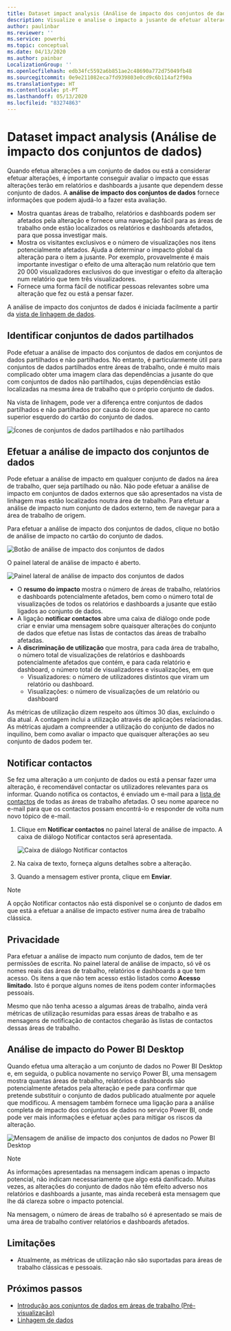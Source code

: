 ```yaml
---
title: Dataset impact analysis (Análise de impacto dos conjuntos de dados)
description: Visualize e analise o impacto a jusante de efetuar alterações nos conjuntos de dados.
author: paulinbar
ms.reviewer: ''
ms.service: powerbi
ms.topic: conceptual
ms.date: 04/13/2020
ms.author: painbar
LocalizationGroup: ''
ms.openlocfilehash: edb34fc5592a6b851ae2c48690a772d75049fb48
ms.sourcegitcommit: 0e9e211082eca7fd939803e0cd9c6b114af2f90a
ms.translationtype: HT
ms.contentlocale: pt-PT
ms.lasthandoff: 05/13/2020
ms.locfileid: "83274863"
---
```

# <a name="dataset-impact-analysis"></a>Dataset impact analysis (Análise de impacto dos conjuntos de dados)

Quando efetua alterações a um conjunto de dados ou está a considerar efetuar alterações, é importante conseguir avaliar o impacto que essas alterações terão em relatórios e dashboards a jusante que dependem desse conjunto de dados. A **análise de impacto dos conjuntos de dados** fornece informações que podem ajudá-lo a fazer esta avaliação.
* Mostra quantas áreas de trabalho, relatórios e dashboards podem ser afetados pela alteração e fornece uma navegação fácil para as áreas de trabalho onde estão localizados os relatórios e dashboards afetados, para que possa investigar mais.
* Mostra os visitantes exclusivos e o número de visualizações nos itens potencialmente afetados. Ajuda a determinar o impacto global da alteração para o item a jusante. Por exemplo, provavelmente é mais importante investigar o efeito de uma alteração num relatório que tem 20 000 visualizadores exclusivos do que investigar o efeito da alteração num relatório que tem três visualizadores.
* Fornece uma forma fácil de notificar pessoas relevantes sobre uma alteração que fez ou está a pensar fazer.

A análise de impacto dos conjuntos de dados é iniciada facilmente a partir da [vista de linhagem de dados](service-data-lineage.md).

## <a name="identifying-shared-datasets"></a>Identificar conjuntos de dados partilhados

Pode efetuar a análise de impacto dos conjuntos de dados em conjuntos de dados partilhados e não partilhados. No entanto, é particularmente útil para conjuntos de dados partilhados entre áreas de trabalho, onde é muito mais complicado obter uma imagem clara das dependências a jusante do que com conjuntos de dados não partilhados, cujas dependências estão localizadas na mesma área de trabalho que o próprio conjunto de dados.

Na vista de linhagem, pode ver a diferença entre conjuntos de dados partilhados e não partilhados por causa do ícone que aparece no canto superior esquerdo do cartão do conjunto de dados.

![Ícones de conjuntos de dados partilhados e não partilhados](media/service-dataset-impact-analysis/shared-unshared-icon.png)

## <a name="perform-dataset-impact-analysis"></a>Efetuar a análise de impacto dos conjuntos de dados

Pode efetuar a análise de impacto em qualquer conjunto de dados na área de trabalho, quer seja partilhado ou não. Não pode efetuar a análise de impacto em conjuntos de dados externos que são apresentados na vista de linhagem mas estão localizados noutra área de trabalho. Para efetuar a análise de impacto num conjunto de dados externo, tem de navegar para a área de trabalho de origem.

Para efetuar a análise de impacto dos conjuntos de dados, clique no botão de análise de impacto no cartão do conjunto de dados.

![Botão de análise de impacto dos conjuntos de dados](media/service-dataset-impact-analysis/open-analysis-pane-button.png)

O painel lateral de análise de impacto é aberto.

![Painel lateral de análise de impacto dos conjuntos de dados](media/service-dataset-impact-analysis/service-impact-analysis-pane.png)

* O **resumo do impacto** mostra o número de áreas de trabalho, relatórios e dashboards potencialmente afetados, bem como o número total de visualizações de todos os relatórios e dashboards a jusante que estão ligados ao conjunto de dados.
* A ligação **notificar contactos** abre uma caixa de diálogo onde pode criar e enviar uma mensagem sobre quaisquer alterações do conjunto de dados que efetue nas listas de contactos das áreas de trabalho afetadas. 
* A **discriminação de utilização** que mostra, para cada área de trabalho, o número total de visualizações de relatórios e dashboards potencialmente afetados que contém, e para cada relatório e dashboard, o número total de visualizadores e visualizações, em que
   * Visualizadores: o número de utilizadores distintos que viram um relatório ou dashboard.
   * Visualizações: o número de visualizações de um relatório ou dashboard

As métricas de utilização dizem respeito aos últimos 30 dias, excluindo o dia atual. A contagem inclui a utilização através de aplicações relacionadas. As métricas ajudam a compreender a utilização do conjunto de dados no inquilino, bem como avaliar o impacto que quaisquer alterações ao seu conjunto de dados podem ter.

## <a name="notify-contacts"></a>Notificar contactos

Se fez uma alteração a um conjunto de dados ou está a pensar fazer uma alteração, é recomendável contactar os utilizadores relevantes para os informar. Quando notifica os contactos, é enviado um e-mail para a [lista de contactos](../collaborate-share/service-create-the-new-workspaces.md#workspace-contact-list) de todas as áreas de trabalho afetadas. O seu nome aparece no e-mail para que os contactos possam encontrá-lo e responder de volta num novo tópico de e-mail. 

1. Clique em **Notificar contactos** no painel lateral de análise de impacto. A caixa de diálogo Notificar contactos será apresentada.

   ![Caixa de diálogo Notificar contactos](media/service-dataset-impact-analysis/notify-contacts-dialog.png)

1. Na caixa de texto, forneça alguns detalhes sobre a alteração.
1. Quando a mensagem estiver pronta, clique em **Enviar**.

> [!NOTE]
> A opção Notificar contactos não está disponível se o conjunto de dados em que está a efetuar a análise de impacto estiver numa área de trabalho clássica.

## <a name="privacy"></a>Privacidade

Para efetuar a análise de impacto num conjunto de dados, tem de ter permissões de escrita. No painel lateral de análise de impacto, só vê os nomes reais das áreas de trabalho, relatórios e dashboards a que tem acesso. Os itens a que não tem acesso estão listados como **Acesso limitado**. Isto é porque alguns nomes de itens podem conter informações pessoais.

Mesmo que não tenha acesso a algumas áreas de trabalho, ainda verá métricas de utilização resumidas para essas áreas de trabalho e as mensagens de notificação de contactos chegarão às listas de contactos dessas áreas de trabalho.

## <a name="impact-analysis-from-power-bi-desktop"></a>Análise de impacto do Power BI Desktop

Quando efetua uma alteração a um conjunto de dados no Power BI Desktop e, em seguida, o publica novamente no serviço Power BI, uma mensagem mostra quantas áreas de trabalho, relatórios e dashboards são potencialmente afetados pela alteração e pede para confirmar que pretende substituir o conjunto de dados publicado atualmente por aquele que modificou. A mensagem também fornece uma ligação para a análise completa de impacto dos conjuntos de dados no serviço Power BI, onde pode ver mais informações e efetuar ações para mitigar os riscos da alteração.

![Mensagem de análise de impacto dos conjuntos de dados no Power BI Desktop](media/service-dataset-impact-analysis/service-dataset-impact-analysis-desktop-warning.png)

> [!NOTE]
> As informações apresentadas na mensagem indicam apenas o impacto potencial, não indicam necessariamente que algo está danificado. Muitas vezes, as alterações do conjunto de dados não têm efeito adverso nos relatórios e dashboards a jusante, mas ainda receberá esta mensagem que lhe dá clareza sobre o impacto potencial.
>
>Na mensagem, o número de áreas de trabalho só é apresentado se mais de uma área de trabalho contiver relatórios e dashboards afetados.

## <a name="limitations"></a>Limitações

* Atualmente, as métricas de utilização não são suportadas para áreas de trabalho clássicas e pessoais.

## <a name="next-steps"></a>Próximos passos

* [Introdução aos conjuntos de dados em áreas de trabalho (Pré-visualização)](../connect-data/service-datasets-across-workspaces.md)
* [Linhagem de dados](service-data-lineage.md)

